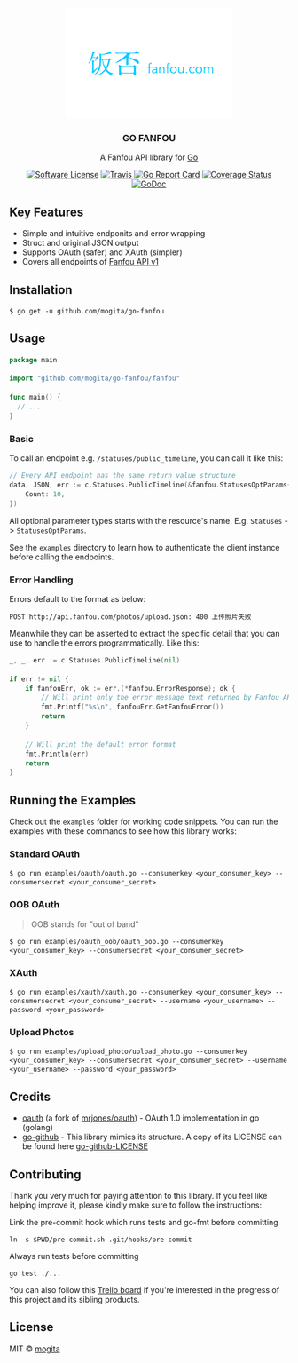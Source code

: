 <p align="center">
  <img src="fanfou.png?raw=true" width="300" height="200" />
  <h3 align="center">GO FANFOU</h3>
  <p align="center">A Fanfou API library for <a href="http://golang.org/" target="_blank">Go</a></p>
  <p align="center">
    <a href="/LICENSE"><img alt="Software License" src="https://img.shields.io/badge/license-MIT-brightgreen.svg?style=flat-square"></a>
    <a href="https://travis-ci.org/mogita/go-fanfou"><img alt="Travis" src="https://img.shields.io/travis/mogita/go-fanfou/master.svg?style=flat-square"></a>
    <a href="https://goreportcard.com/report/github.com/mogita/go-fanfou"><img alt="Go Report Card" src="https://goreportcard.com/badge/github.com/mogita/go-fanfou?style=flat-square"></a>
    <a href="https://coveralls.io/github/mogita/go-fanfou?branch=master"><img alt="Coverage Status" src="https://img.shields.io/coveralls/mogita/go-fanfou/master.svg?style=flat-square"></a>
    <a href="https://godoc.org/github.com/mogita/go-fanfou/fanfou"><img alt="GoDoc" src="https://img.shields.io/badge/godoc-reference-blue.svg?style=flat-square"></a>
  </p>
</p>

## Key Features

- Simple and intuitive endponits and error wrapping
- Struct and original JSON output
- Supports OAuth (safer) and XAuth (simpler)
- Covers all endpoints of [Fanfou API v1](https://github.com/mogita/FanFouAPIDoc/wiki)

## Installation

```
$ go get -u github.com/mogita/go-fanfou
```

## Usage

```go
package main

import "github.com/mogita/go-fanfou/fanfou"

func main() {
  // ...
}
```

### Basic

To call an endpoint e.g. `/statuses/public_timeline`, you can call it like this:

```go
// Every API endpoint has the same return value structure
data, JSON, err := c.Statuses.PublicTimeline(&fanfou.StatusesOptParams{
    Count: 10,
})
```

All optional parameter types starts with the resource's name. E.g. `Statuses` -> `StatusesOptParams`.

See the `examples` directory to learn how to authenticate the client instance before calling the endpoints.

### Error Handling

Errors default to the format as below:

```
POST http://api.fanfou.com/photos/upload.json: 400 上传照片失败
```
 
Meanwhile they can be asserted to extract the specific detail that you can use to handle the errors programmatically. Like this:

```go
_, _, err := c.Statuses.PublicTimeline(nil)

if err != nil {
    if fanfouErr, ok := err.(*fanfou.ErrorResponse); ok {
    	// Will print only the error message text returned by Fanfou API
        fmt.Printf("%s\n", fanfouErr.GetFanfouError())
        return
    }

    // Will print the default error format
    fmt.Println(err)
    return
}
```

## Running the Examples

Check out the `examples` folder for working code snippets. You can run the examples with these commands to see how this library works:

### Standard OAuth

```shell
$ go run examples/oauth/oauth.go --consumerkey <your_consumer_key> --consumersecret <your_consumer_secret>
```

### OOB OAuth

> OOB stands for "out of band"

```shell
$ go run examples/oauth_oob/oauth_oob.go --consumerkey <your_consumer_key> --consumersecret <your_consumer_secret>
```

### XAuth

```shell
$ go run examples/xauth/xauth.go --consumerkey <your_consumer_key> --consumersecret <your_consumer_secret> --username <your_username> --password <your_password>
```

### Upload Photos

```shell
$ go run examples/upload_photo/upload_photo.go --consumerkey <your_consumer_key> --consumersecret <your_consumer_secret> --username <your_username> --password <your_password>
```

## Credits

- [oauth](https://godoc.org/github.com/mogita/oauth) (a fork of [mrjones/oauth](https://godoc.org/github.com/mrjones/oauth)) - OAuth 1.0 implementation in go (golang)
- [go-github](https://github.com/google/go-github) - This library mimics its structure. A copy of its LICENSE can be found here [go-github-LICENSE](./go-github-LICENSE)

## Contributing

Thank you very much for paying attention to this library. If you feel like helping improve it, please kindly make sure to follow the instructions:

Link the pre-commit hook which runs tests and go-fmt before committing

```
ln -s $PWD/pre-commit.sh .git/hooks/pre-commit
```

Always run tests before committing

```
go test ./...
```

You can also follow this [Trello board](https://trello.com/b/Z6XTVn7U/go-fanfou) if you're interested in the progress of this project and its sibling products.

## License

MIT © [mogita](https://github.com/mogita)
